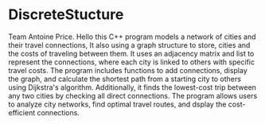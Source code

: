 # DiscreteStucture
Team Antoine Price.
Hello this C++ program models a network of cities and their travel connections, It also using a graph structure to store, cities and the costs of traveling between them. It uses an adjacency matrix and list to represent the connections, where each city is linked to others with specific travel costs. The program includes functions to add connections, display the graph, and calculate the shortest path from a starting city to others using Dijkstra's algorithm. Additionally, it finds the lowest-cost trip between any two cities by checking all direct connections. The program allows users to analyze city networks, find optimal travel routes, and dsplay the cost-efficient connections.
